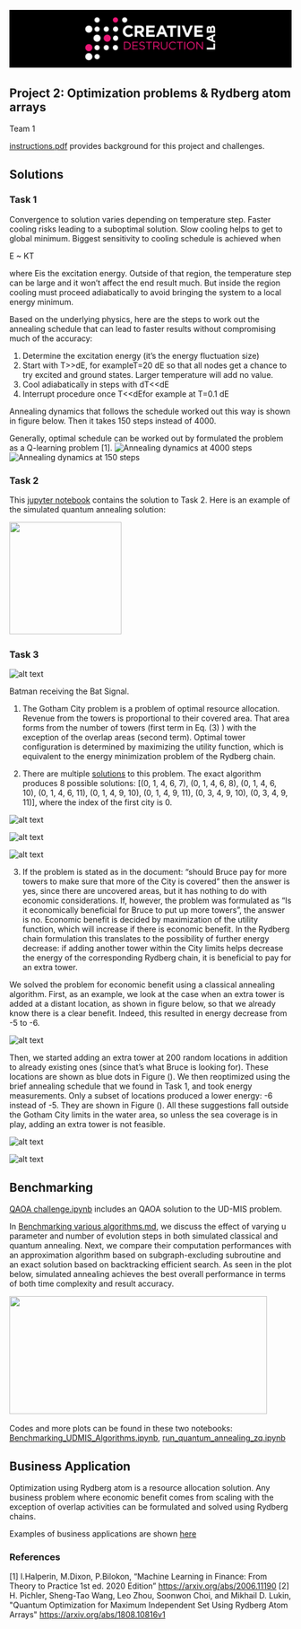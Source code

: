 ![CDL 2020 Cohort Project](../figures/CDL_logo.jpg)
## Project 2: Optimization problems \& Rydberg atom arrays

Team 1

[instructions.pdf](https://github.com/CDL-Quantum/CohortProject_2021/tree/main/Week2_Rydberg_Atoms/instructions.pdf) provides background for this project and challenges.

## Solutions ##
### Task 1

Convergence to solution varies depending on temperature step. Faster cooling risks leading to a suboptimal solution. Slow cooling helps to get to global minimum. Biggest sensitivity to cooling schedule is achieved when

E ~ KT

where Eis the excitation energy. Outside of that region, the temperature step can be large and it won’t affect the end result much. But inside the region cooling must proceed adiabatically to avoid bringing the system to a local energy minimum. 

Based on the underlying physics, here are the steps to work out the annealing schedule that can lead to faster results without compromising much of the accuracy:

1. Determine the excitation energy (it’s the energy fluctuation size)
2. Start with T>>dE, for exampleT=20 dE so that all nodes get a chance to try excited and ground states. Larger temperature will add no value.
3. Cool adiabatically in steps with dT<<dE
4. Interrupt procedure once T<<dEfor example at T=0.1 dE

Annealing dynamics that follows the schedule worked out this way is shown in figure below. Then it takes 150 steps instead of 4000.

Generally, optimal schedule can be worked out by formulated the problem as a Q-learning problem [1].
![Annealing dynamics at 4000 steps](https://github.com/ziweiqiu/CohortProject_2021/blob/Week2-Team1/Week2_Rydberg_Atoms/Convergence%20in%204000%20steps.png)
![Annealing dynamics at 150 steps](https://github.com/ziweiqiu/CohortProject_2021/blob/Week2-Team1/Week2_Rydberg_Atoms/Convergence%20in%20150%20steps.png)

### Task 2
This [jupyter notebook](https://github.com/ziweiqiu/CohortProject_2021/blob/Week2-Team1/Week2_Rydberg_Atoms/run_quantum_annealing_zq.ipynb) contains the solution to Task 2. Here is an example of the simulated quantum annealing solution:
                                    
<img src="https://github.com/ziweiqiu/CohortProject_2021/blob/Week2-Team1/Week2_Rydberg_Atoms/benchmarking_imgs/qannealing_example.png" width="200" height="200">                             
                                    
### Task 3
![alt text](https://upload.wikimedia.org/wikipedia/en/c/c6/Bat-signal_1989_film.jpg)

Batman receiving the Bat Signal.
                                    
1. The Gotham City problem is a problem of optimal resource allocation. Revenue from the towers is proportional to their covered area. That area forms from the number of towers (first term in Eq. (3) ) with the exception of the overlap areas (second term). Optimal tower configuration is determined by maximizing the utility function, which is equivalent to the energy minimization problem of the Rydberg chain. 

                                    
2. There are multiple [solutions](https://github.com/ziweiqiu/CohortProject_2021/blob/Week2-Team1/Week2_Rydberg_Atoms/Benchmarking_UDMIS_Algorithms.ipynb) to this problem. The exact algorithm produces 8 possible solutions: [(0, 1, 4, 6, 7), (0, 1, 4, 6, 8), (0, 1, 4, 6, 10), (0, 1, 4, 6, 11), (0, 1, 4, 9, 10), (0, 1, 4, 9, 11), (0, 3, 4, 9, 10), (0, 3, 4, 9, 11)], where the index of the first city is 0. 
                                    
![alt text](https://github.com/ziweiqiu/CohortProject_2021/blob/Week2-Team1/Week2_Rydberg_Atoms/Images/3.1.png)

![alt text](https://github.com/ziweiqiu/CohortProject_2021/blob/Week2-Team1/Week2_Rydberg_Atoms/Images/3.2.png)

![alt text](https://github.com/ziweiqiu/CohortProject_2021/blob/Week2-Team1/Week2_Rydberg_Atoms/Images/3.3.png)                                   

3. If the problem is stated as in the document: “should Bruce pay for more towers to make sure that more of the City is covered” then the answer is yes, since there are uncovered areas, but it has nothing to do with economic considerations.
If, however, the problem was formulated as “Is it economically beneficial for Bruce to put up more towers”, the answer is no. Economic benefit is decided by maximization of the utility function, which will increase if there is economic benefit. In the Rydberg chain formulation this translates to the possibility of further energy decrease: if adding another tower within the City limits helps decrease the energy of the corresponding Rydberg chain, it is beneficial to pay for an extra tower. 

We solved the problem for economic benefit using a classical annealing algorithm. First, as an example, we look at the case when an extra tower is added at a distant location, as shown in figure below, so that we already know there is a clear benefit. Indeed, this resulted in energy decrease from -5 to -6.

![alt text](https://github.com/ziweiqiu/CohortProject_2021/blob/Week2-Team1/Week2_Rydberg_Atoms/Images/3.4.png)
                                    
Then, we started adding an extra tower at 200 random locations in addition to already existing ones (since that’s what Bruce is looking for). These locations are shown as blue dots in Figure (). We then reoptimized using the brief annealing schedule that we found in Task 1, and took energy measurements. 
Only a subset of locations produced a lower energy: -6 instead of -5. They are shown in Figure (). All these suggestions fall outside the Gotham City limits in the water area, so unless the sea coverage is in play, adding an extra tower is not feasible. 
                                
![alt text](https://github.com/ziweiqiu/CohortProject_2021/blob/Week2-Team1/Week2_Rydberg_Atoms/Images/3.5.png)
                                    
![alt text](https://github.com/ziweiqiu/CohortProject_2021/blob/Week2-Team1/Week2_Rydberg_Atoms/Images/3.6.png)

## Benchmarking
                                    
[QAOA challenge.ipynb](https://github.com/ziweiqiu/CohortProject_2021/blob/Week2-Team1/Week2_Rydberg_Atoms/QAOA%20challenge.ipynb) includes an QAOA solution to the UD-MIS problem.

                                    
In [Benchmarking various algorithms.md](https://github.com/ziweiqiu/CohortProject_2021/blob/Week2-Team1/Week2_Rydberg_Atoms/Benchmarking%20Various%20Algorithms.md), we discuss the effect of varying u parameter and number of evolution steps in both simulated classical and quantum annealing. Next, we compare their computation performances with an approximation algorithm based on subgraph-excluding subroutine and an exact solution based on backtracking efficient search. As seen in the plot below, simulated annealing achieves the best overall performance in terms of both time complexity and result accuracy.

<img src="https://github.com/ziweiqiu/CohortProject_2021/blob/Week2-Team1/Week2_Rydberg_Atoms/benchmarking_imgs/Benchmarking.png" width="460" height="210">

Codes and more plots can be found in these two notebooks:
[Benchmarking_UDMIS_Algorithms.ipynb](https://github.com/ziweiqiu/CohortProject_2021/blob/Week2-Team1/Week2_Rydberg_Atoms/Benchmarking_UDMIS_Algorithms.ipynb),
[run_quantum_annealing_zq.ipynb](https://github.com/ziweiqiu/CohortProject_2021/blob/Week2-Team1/Week2_Rydberg_Atoms/run_quantum_annealing_zq.ipynb)



## Business Application
Optimization using Rydberg atom is a resource allocation solution. Any business problem where economic benefit comes from scaling with the exception of overlap activities can be formulated and solved using Rydberg chains.

Examples of business applications are shown [here](https://github.com/ziweiqiu/CohortProject_2021/blob/Week2-Team1/Week2_Rydberg_Atoms/Business_Application.md)

### References                                  
[1] I.Halperin, M.Dixon, P.Bilokon, “Machine Learning in Finance: From Theory to Practice 1st ed. 2020 Edition” https://arxiv.org/abs/2006.11190
[2] H. Pichler, Sheng-Tao Wang, Leo Zhou, Soonwon Choi, and Mikhail D. Lukin, "Quantum Optimization for Maximum Independent Set Using Rydberg Atom Arrays" https://arxiv.org/abs/1808.10816v1




